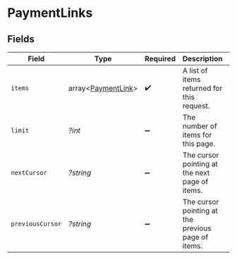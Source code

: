 # PaymentLinks


## Fields

| Field                                              | Type                                               | Required                                           | Description                                        | Example                                            |
| -------------------------------------------------- | -------------------------------------------------- | -------------------------------------------------- | -------------------------------------------------- | -------------------------------------------------- |
| `items`                                            | array<[PaymentLink](./PaymentLink.md)>             | :heavy_check_mark:                                 | A list of items returned for this request.         |                                                    |
| `limit`                                            | *?int*                                             | :heavy_minus_sign:                                 | The number of items for this page.                 | 20                                                 |
| `nextCursor`                                       | *?string*                                          | :heavy_minus_sign:                                 | The cursor pointing at the next page of items.     | ZXhhbXBsZTE                                        |
| `previousCursor`                                   | *?string*                                          | :heavy_minus_sign:                                 | The cursor pointing at the previous page of items. | Xkjss7asS                                          |